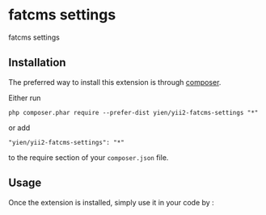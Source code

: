 fatcms settings
===============
fatcms settings

Installation
------------

The preferred way to install this extension is through [composer](http://getcomposer.org/download/).

Either run

```
php composer.phar require --prefer-dist yien/yii2-fatcms-settings "*"
```

or add

```
"yien/yii2-fatcms-settings": "*"
```

to the require section of your `composer.json` file.


Usage
-----

Once the extension is installed, simply use it in your code by  :
